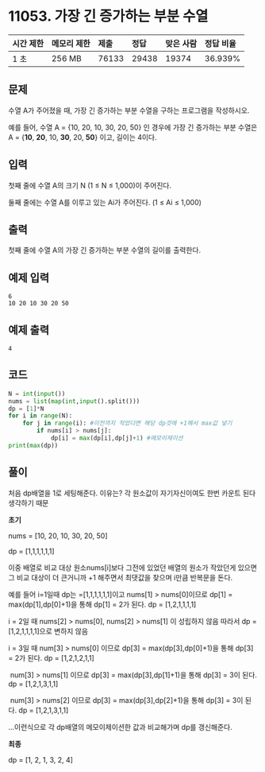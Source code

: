 # 11053. 가장 긴 증가하는 부분 수열 

| 시간 제한 | 메모리 제한 | 제출  | 정답  | 맞은 사람 | 정답 비율 |
| :-------- | :---------- | :---- | :---- | :-------- | :-------- |
| 1 초      | 256 MB      | 76133 | 29438 | 19374     | 36.939%   |

## 문제

수열 A가 주어졌을 때, 가장 긴 증가하는 부분 수열을 구하는 프로그램을 작성하시오.

예를 들어, 수열 A = {10, 20, 10, 30, 20, 50} 인 경우에 가장 긴 증가하는 부분 수열은 A = {**10**, **20**, 10, **30**, 20, **50**} 이고, 길이는 4이다.

## 입력

첫째 줄에 수열 A의 크기 N (1 ≤ N ≤ 1,000)이 주어진다.

둘째 줄에는 수열 A를 이루고 있는 Ai가 주어진다. (1 ≤ Ai ≤ 1,000)

## 출력

첫째 줄에 수열 A의 가장 긴 증가하는 부분 수열의 길이를 출력한다.

## 예제 입력

```
6
10 20 10 30 20 50
```

## 예제 출력 

```
4
```

## 코드

```python
N = int(input())
nums = list(map(int,input().split()))
dp = [1]*N
for i in range(N):
    for j in range(i): #이전까지 작았다면 해당 dp것에 +1해서 max값 넣기
        if nums[i] > nums[j]:
            dp[i] = max(dp[i],dp[j]+1) #메모이제이션
print(max(dp))
```

## 풀이

처음 dp배열을 1로 세팅해준다. 이유는? 각 원소값이 자기자신이여도 한번 카운트 된다 생각하기 때문

**초기**

nums = [10, 20, 10, 30, 20, 50]

dp = [1,1,1,1,1,1]

이중 배열로 비교 대상 원소nums[i]보다 그전에 있었던 배열의 원소가 작았던게 있으면 그 비교 대상이 더 큰거니까 +1 해주면서 최댓값을 찾으며  i만큼 반복문을 돈다.

예를 들어 i=1일때 dp는 =[1,1,1,1,1,1]이고 nums[1] > nums[0]이므로 dp[1] = max(dp[1],dp[0]+1)을 통해 dp[1] = 2가 된다. dp = [1,2,1,1,1,1] 

i = 2일 때  nums[2]  > nums[0],  nums[2] > nums[1] 이 성립하지 않음 따라서 dp = [1,2,1,1,1,1]으로 변하지 않음

i = 3일 때 num[3]  > nums[0] 이므로 dp[3] = max(dp[3],dp[0]+1)을 통해 dp[3] = 2가 된다. dp = [1,2,1,2,1,1] 

​				 num[3]  > nums[1] 이므로 dp[3] = max(dp[3],dp[1]+1)을 통해 dp[3] = 3이 된다. dp = [1,2,1,3,1,1] 

​				 num[3]  > nums[2] 이므로 dp[3] = max(dp[3],dp[2]+1)을 통해 dp[3] = 3이 된다. dp = [1,2,1,3,1,1] 

...이런식으로 각 dp배열의 메모이제이션한 값과 비교해가며 dp를 갱신해준다.

**최종**

dp = [1, 2, 1, 3, 2, 4]

